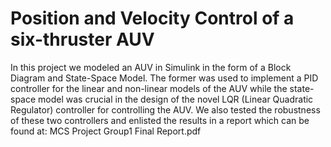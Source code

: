 # Position and Velocity Control of a six-thruster AUV

In this project we modeled an AUV in Simulink in the form of a Block Diagram and State-Space Model. The former was used to implement a PID controller for the linear and non-linear models of the AUV while the state-space model was crucial in the design of the novel LQR (Linear Quadratic Regulator) controller for controlling the AUV.
We also tested the robustness of these two controllers and enlisted the results in a report which can be found at: MCS Project Group1 Final Report.pdf
